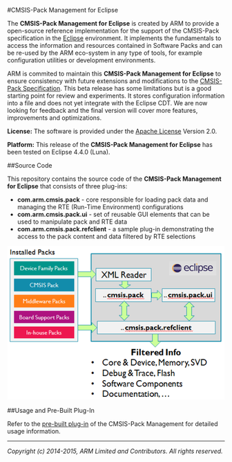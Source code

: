 #CMSIS-Pack Management for Eclipse

The **CMSIS-Pack Management for Eclipse** is created by ARM to provide a open-source reference implementation for the support of the CMSIS-Pack specification in the [Eclipse] environment. It implements the fundamentals to access the information and resources contained in Software Packs and can be re-used by the ARM eco-system in any type of tools, for example configuration utilities or development environments.

ARM is commited to maintain this **CMSIS-Pack Management for Eclipse** to ensure consistency with future extensions and modifications to the [CMSIS-Pack Specification].  This beta release  has some limitations but is a good starting point for review and experiments. It stores configuration information into a file and does not yet integrate with the Eclipse CDT.
We are now looking for feedback and the final version will cover more features, improvements and optimizations.

**License:** The software is provided under the [Apache License] Version 2.0. 

**Platform:** This release of the **CMSIS-Pack Management for Eclipse** has been tested on Eclipse 4.4.0 (Luna).

##Source Code 

This repository contains the source code of the **CMSIS-Pack Management for Eclipse** that consists of three plug-ins:
* **com.arm.cmsis.pack** 	- core responsible for loading pack data and managing the RTE (Run-Time Environment) configurations
* **com.arm.cmsis.pack.ui** - set of reusable GUI elements that can be used to manipulate pack and RTE data
* **com.arm.cmsis.pack.refclient** - a sample plug-in demonstrating the access to the pack content and data filtered by RTE selections

![Eclipse Plug-In Overview] 

##Usage and Pre-Built Plug-In

Refer to the [pre-built plug-in] of the CMSIS-Pack Management for detailed usage information.

- - - - - - - - - - - - - - - - - - - - - - - - - -

_Copyright (c) 2014-2015, ARM Limited and Contributors. All rights reserved._


[Apache License]:           ./license.md "Apache License for CMSIS-Pack Management for Eclipse"

[CMSIS-Pack Management for Eclipse]: https://www.github.com/ARM-software/cmsis-pack-eclipse 
[pre-built plug-in]:        https://www.github.com/ARM-software/cmsis-pack-eclipse-prebuilt 
[CMSIS Pack Repository]:	  	http://www.keil.com/pack/
[Keil-MDK-ARM Version 5]:   http://www2.keil.com/mdk5/install
[Eclipse]:                  http://www.eclipse.org
[CMSIS-Pack specification]: http://www.keil.com/pack/doc/CMSIS/Pack/html/index.html

[Eclipse Plug-In Overview]: ./images/EclipseOverview.png
[Select the Device]:        ./images/Eclipse2.png
[Component Selection]:      ./images/Eclipse4.png
